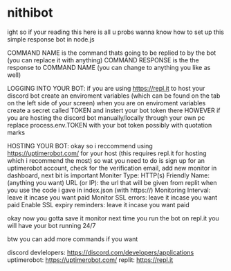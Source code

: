 # nithibot
ight so if your reading this here is all u probs wanna know how to set up this simple response bot in node.js

COMMAND NAME is the command thats going to be replied to by the bot (you can replace it with anything)
COMMAND RESPONSE is the the response to COMMAND NAME (you can change to anything you like as well)

LOGGING INTO YOUR BOT:
if you are using https://repl.it to host your discord bot create an enviroment variables (which can be found on the tab on the left side of your screen)
when you are on enviroment variables create a secret called TOKEN and instert your bot token there
HOWEVER if you are hosting the discord bot manually/locally through your own pc replace process.env.TOKEN with your bot token possibly with quotation marks

HOSTING YOUR BOT:
okay so i reccommend using https://uptimerobot.com/ for your host (this requires repl.it for hosting which i recommend the most)
so wat you need to do is sign up for an uptimerobot account, check for the verification email, add new monitor in dashboard, next bit is important
Moniter Type: HTTP(s)
Friendly Name: (anything you want)
URL (or IP): the url that will be given from replit when you use the code i gave in index.json (with https://)
Monitoring Interval: leave it incase you want paid
Monitor SSL errors: leave it incase you want paid
Enable SSL expiry reminders: leave it incase you want paid

okay now you gotta save it monitor
next time you run the bot on repl.it you will have your bot running 24/7

btw you can add more commands if you want

discord devlelopers: https://discord.com/developers/applications
uptimerobot: https://uptimerobot.com/
replit: https://repl.it
